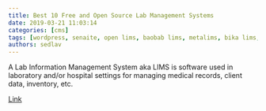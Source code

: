 ```yaml
---
title: Best 10 Free and Open Source Lab Management Systems
date: 2019-03-21 11:03:14
categories: [cms]
tags: [wordpress, senaite, open lims, baobab lims, metalims, bika lims, c4g blis, erpnext, elabftw, clover, gnu lims]
authors: sedlav
---
```


A Lab Information Management System aka LIMS is software used in laboratory and/or hospital settings for managing medical records, client data, inventory, etc.

[Link](https://www.fossmint.com/open-source-lab-management-systems/)
